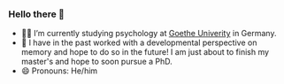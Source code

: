 ### Hello there 👋

- :man_student: I’m currently studying psychology at [Goethe Univerity](https://www.goethe-university-frankfurt.de/51789866/Institute_of_Psychology) in Germany. 
- 🌱 I have in the past worked with a developmental perspective on memory and hope to do so in the future! I am just about to finish my master's and hope to soon pursue a PhD.
- 😄 Pronouns: He/him
